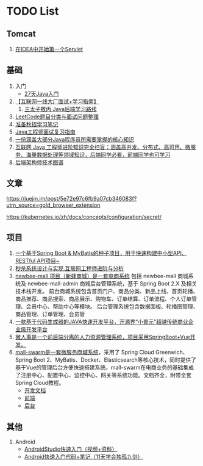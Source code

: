 # TODO List

## Tomcat

1. [在IDEA中开始第一个Servlet](https://blog.csdn.net/qq_40933663/article/details/90452086)

## 基础

1. 入门
    - [27天Java入门](https://github.com/RunAtWorld/Java)
1. [【互联网一线大厂面试+学习指南】](https://github.com/RunAtWorld/JavaFamily)
    1. [三太子敖丙 Java后端学习路线](https://juejin.im/post/5e5bc9a66fb9a07c817619fb?utm_source=gold_browser_extension)
2. [LeetCode题目分类与面试问题整理](https://github.com/RunAtWorld/LeetCode-1)
3. [准备秋招学习笔记](https://github.com/RunAtWorld/Interview-Notebook)
4. [Java工程师面试复习指南](https://github.com/RunAtWorld/Java-Tutorial)
5. [一份涵盖大部分Java程序员所需要掌握的核心知识](https://github.com/hbulpf/JavaGuide)
6. [互联网 Java 工程师进阶知识完全扫盲：涵盖高并发、分布式、高可用、微服务、海量数据处理等领域知识，后端同学必看，前端同学也可学习](https://github.com/hbulpf/advanced-java)
7. [后端架构师技术图谱](https://github.com/hbulpf/ArchitectRoute)

## 文章

https://juejin.im/post/5e72e97c6fb9a07cb346083f?utm_source=gold_browser_extension

https://kubernetes.io/zh/docs/concepts/configuration/secret/

## 项目

1. [一个基于Spring Boot & MyBatis的种子项目，用于快速构建中小型API、RESTful API项目~](https://github.com/RunAtWorld/spring-boot-api-project-seed)
2. [秒杀系统设计与实现.互联网工程师进阶与分析](https://github.com/RunAtWorld/miaosha)
3. [newbee-mall 项目（新蜂商城）是一套电商系统](https://github.com/RunAtWorld/newbee-mall)
   包括 newbee-mall 商城系统及 newbee-mall-admin 商城后台管理系统，基于 Spring Boot 2.X 及相关技术栈开发。 前台商城系统包含首页门户、商品分类、新品上线、首页轮播、商品推荐、商品搜索、商品展示、购物车、订单结算、订单流程、个人订单管理、会员中心、帮助中心等模块。 后台管理系统包含数据面板、轮播图管理、商品管理、订单管理、会员管
4. [一款基于代码生成器的JAVA快速开发平台，开源界“小普元”超越传统商业企业级开发平台](https://github.com/RunAtWorld/jeecg-boot)
5. [微人事是一个前后端分离的人力资源管理系统，项目采用SpringBoot+Vue开发。](https://github.com/RunAtWorld/vhr)
6. [mall-swarm是一套微服务商城系统](https://github.com/RunAtWorld/mall-swarm)，采用了 Spring Cloud Greenwich、Spring Boot 2、MyBatis、Docker、Elasticsearch等核心技术，同时提供了基于Vue的管理后台方便快速搭建系统。mall-swarm在电商业务的基础集成了注册中心、配置中心、监控中心、网关等系统功能。文档齐全，附带全套Spring Cloud教程。
    - [开发文档](https://macrozheng.github.io/)
    - [前端](https://github.com/RunAtWorld/mall-admin-web)
    - [后台](https://github.com/RunAtWorld/mall)

## 其他

1. Android 
    - [AndroidStudio快速入门（视频+资料）](https://github.com/hbulpf/AndroidStudio)
    - [Android快速入门代码+笔记（11天学会独孤九剑）](https://github.com/hbulpf/Android-Basics-Codes)
